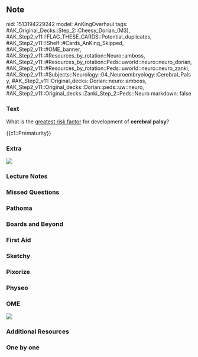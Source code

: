 ## Note
nid: 1513194229242
model: AnKingOverhaul
tags: #AK_Original_Decks::Step_2::Cheesy_Dorian_(M3), #AK_Step2_v11::!FLAG_THESE_CARDS::Potential_duplicates, #AK_Step2_v11::!Shelf::#Cards_AnKing_Skipped, #AK_Step2_v11::#OME_banner, #AK_Step2_v11::#Resources_by_rotation::Neuro::amboss, #AK_Step2_v11::#Resources_by_rotation::Peds::uworld::neuro::neuro_dorian, #AK_Step2_v11::#Resources_by_rotation::Peds::uworld::neuro::neuro_zanki, #AK_Step2_v11::#Subjects::Neurology::04_Neuroembryology::Cerebral_Palsy, #AK_Step2_v11::Original_decks::Dorian::neuro::amboss, #AK_Step2_v11::Original_decks::Dorian::peds::uw::neuro, #AK_Step2_v11::Original_decks::Zanki_Step_2::Peds::Neuro
markdown: false

### Text
What is the <u>greatest risk factor</u> for development of
<b>cerebral palsy</b>?
<div>
  {{c1::Prematurity}}
</div>

### Extra
<img src="i%20hat%20emy%20life.png">

### Lecture Notes


### Missed Questions


### Pathoma


### Boards and Beyond


### First Aid


### Sketchy


### Pixorize


### Physeo


### OME
<div class="ome-widget">
  <a href="https://onlinemeded.org?ref=anki"><img src=
  "_OME_AnkiFlashcards_General_3.png"></a>
</div>

### Additional Resources


### One by one

